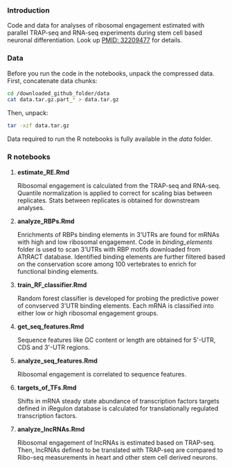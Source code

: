 ### Introduction
Code and data for analyses of ribosomal engagement estimated with parallel TRAP-seq and RNA-seq experiments during stem cell based neuronal differentiation. Look up [PMID: 32209477](https://pubmed.ncbi.nlm.nih.gov/32209477/) for details.

### Data
Before you run the code in the notebooks, unpack the compressed data.
First, concatenate data chunks:
```bash
cd /downloaded_github_folder/data
cat data.tar.gz.part_* > data.tar.gz
```
Then, unpack:
```bash
tar -xzf data.tar.gz
```
Data required to run the R notebooks is fully available in the *data* folder.

### R notebooks
1. **estimate_RE.Rmd**

   Ribosomal engagement is calculated from the TRAP-seq and RNA-seq. Quantile normalization is applied to correct for scaling bias between replicates. Stats between replicates is obtained for downstream analyses.
2. **analyze_RBPs.Rmd**

   Enrichments of RBPs binding elements in 3'UTRs are found for mRNAs with high and low ribosomal engagement. Code in *binding_elements* folder is used to scan 3'UTRs with RBP motifs downloaded from ATtRACT database. Identified binding elements are further filtered based on the conservation score among 100 vertebrates to enrich for functional binding elements.
3. **train_RF_classifier.Rmd**

   Random forest classifier is developed for probing the predictive power of convserved 3'UTR binding elements. Each mRNA is classified into either low or high ribosomal engagement groups. 
4. **get_seq_features.Rmd**

   Sequence features like GC content or length are obtained for 5'-UTR, CDS and 3'-UTR regions.
5. **analyze_seq_features.Rmd**

   Ribosomal engagement is correlated to sequence features.
6. **targets_of_TFs.Rmd**

   Shifts in mRNA steady state abundance of transcription factors targets defined in iRegulon database is calculated for translationally regulated transcription factors.
7. **analyze_lncRNAs.Rmd**

   Ribosomal engagement of lncRNAs is estimated based on TRAP-seq. Then, lncRNAs defined to be translated with TRAP-seq are compared to Ribo-seq measurements in heart and other stem cell derived neurons.
